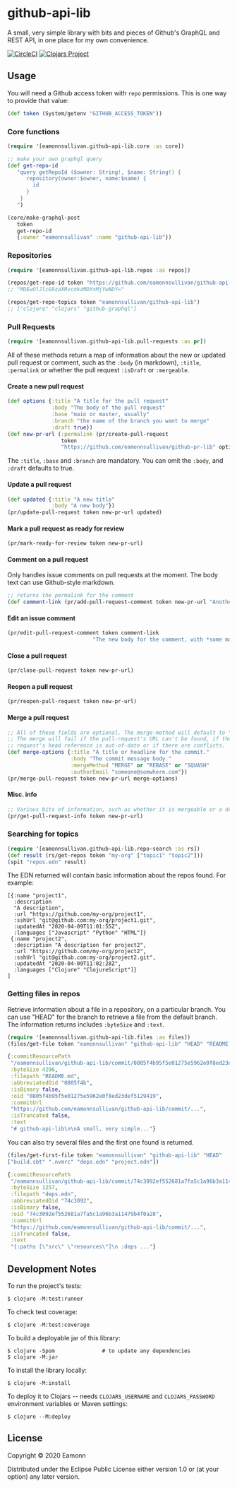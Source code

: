 # github-api-lib

A small, very simple library with bits and pieces of Github's GraphQL and REST API, in one place for my own convenience.

[![CircleCI](https://circleci.com/gh/eamonnsullivan/github-api-lib.svg?style=shield)](https://circleci.com/gh/eamonnsullivan/github-api-lib/tree/main) [![Clojars Project](https://img.shields.io/clojars/v/eamonnsullivan/github-api-lib.svg)](https://clojars.org/eamonnsullivan/github-api-lib)

## Usage

You will need a Github access token with `repo` permissions. This is one way to provide that value:
```clojure
(def token (System/getenv "GITHUB_ACCESS_TOKEN"))
```
### Core functions
```clojure
(require '[eamonnsullivan.github-api-lib.core :as core])

;; make your own graphql query
(def get-repo-id
   "query getRepoId ($owner: String!, $name: String!) {
      repository(owner:$owner, name:$name) {
        id
      }
    }
   ")

(core/make-graphql-post
   token
   get-repo-id
   {:owner "eamonnsullivan" :name "github-api-lib"})
```
### Repositories
```clojure
(require '[eamonnsullivan.github-api-lib.repos :as repos])

(repos/get-repo-id token "https://github.com/eamonnsullivan/github-api-lib")
;; "MDEwOlJlcG9zaXRvcnkzMDYxMjYwNDY="

(repos/get-repo-topics token "eamonnsullivan/github-api-lib")
;; ["clojure" "clojars" "github-graphql"]

```
### Pull Requests

```clojure
(require '[eamonnsullivan.github-api-lib.pull-requests :as pr])
```

All of these methods return a map of information about the new or updated pull request or comment, such as the `:body` (in markdown), `:title`, `:permalink` or whether the pull request `:isDraft` or `:mergeable`.

#### Create a new pull request
```clojure
(def options {:title "A title for the pull request"
              :body "The body of the pull request"
              :base "main or master, usually"
              :branch "the name of the branch you want to merge"
              :draft true})
(def new-pr-url (:permalink (pr/create-pull-request
                 token
                 "https://github.com/eamonnsullivan/github-pr-lib" options)))
```
The `:title`, `:base` and `:branch` are mandatory. You can omit the `:body`, and `:draft` defaults to true.

#### Update a pull request
```clojure
(def updated {:title "A new title"
              :body "A new body"})
(pr/update-pull-request token new-pr-url updated)
```
#### Mark a pull request as ready for review
```clojure
(pr/mark-ready-for-review token new-pr-url)
```
#### Comment on a pull request
Only handles issue comments on pull requests at the moment. The body text can use Github-style markdown.
```clojure
;; returns the permalink for the comment
(def comment-link (pr/add-pull-request-comment token new-pr-url "Another comment."))
```
#### Edit an issue comment
```clojure
(pr/edit-pull-request-comment token comment-link
                           "The new body for the comment, with *some markdown* and `stuff`.")
```
#### Close a pull request
```clojure
(pr/close-pull-request token new-pr-url)
```
#### Reopen a pull request
```clojure
(pr/reopen-pull-request token new-pr-url)
```
#### Merge a pull request
```clojure
;; All of these fields are optional. The merge-method will default to "SQUASH".
;; The merge will fail if the pull-request's URL can't be found, if the pull
;; request's head reference is out-of-date or if there are conflicts.
(def merge-options {:title "A title or headline for the commit."
                    :body "The commit message body."
                    :mergeMethod "MERGE" or "REBASE" or "SQUASH"
                    :authorEmail "someone@somwhere.com"})
(pr/merge-pull-request token new-pr-url merge-options)
```
#### Misc. info
```clojure
;; Various bits of information, such as whether it is mergeable or a draft.
(pr/get-pull-request-info token new-pr-url)
```

### Searching for topics

```clojure
(require '[eamonnsullivan.github-api-lib.repo-search :as rs])
(def result (rs/get-repos token "my-org" ["topic1" "topic2"]))
(spit "repos.edn" result)
```
The EDN returned will contain basic information about the repos found. For example:

```edn
[{:name "project1",
  :description
  "A description",
  :url "https://github.com/my-org/project1",
  :sshUrl "git@github.com:my-org/project1.git",
  :updatedAt "2020-04-09T11:01:55Z",
  :languages ["Javascript" "Python" "HTML"]}
 {:name "project2",
  :description "A description for project2",
  :url "https://github.com/my-org/project2",
  :sshUrl "git@github.com:my-org/project2.git",
  :updatedAt "2020-04-09T11:02:28Z",
  :languages ["Clojure" "ClojureScript"]}
]
```

### Getting files in repos

Retrieve information about a file in a repository, on a particular branch. You can use "HEAD" for the branch to retrieve a file from the default branch. The information returns includes `:byteSize` and `:text`.

```clojure
(require '[eamonnsullivan.github-api-lib.files :as files])
(files/get-file token "eamonnsullivan" "github-api-lib" "HEAD" "README.md")

{:commitResourcePath
 "/eamonnsullivan/github-api-lib/commit/0805f4b95f5e01275e5962e0f8ed23def5129419",
 :byteSize 4296,
 :filepath "README.md",
 :abbreviatedOid "0805f4b",
 :isBinary false,
 :oid "0805f4b95f5e01275e5962e0f8ed23def5129419",
 :commitUrl
 "https://github.com/eamonnsullivan/github-api-lib/commit/...",
 :isTruncated false,
 :text
 "# github-api-lib\n\nA small, very simple..."}
```

You can also try several files and the first one found is returned.
```clojure
(files/get-first-file token "eamonnsullivan" "github-api-lib" "HEAD"
["build.sbt" ".nvmrc" "deps.edn" "project.edn"])

{:commitResourcePath
 "/eamonnsullivan/github-api-lib/commit/74c3092ef552681a7fa5c1a96b3a11479b4f0a28",
 :byteSize 1257,
 :filepath "deps.edn",
 :abbreviatedOid "74c3092",
 :isBinary false,
 :oid "74c3092ef552681a7fa5c1a96b3a11479b4f0a28",
 :commitUrl
 "https://github.com/eamonnsullivan/github-api-lib/commit/...",
 :isTruncated false,
 :text
 "{:paths [\"src\" \"resources\"]\n :deps ..."}
```
## Development Notes

To run the project's tests:

    $ clojure -M:test:runner

To check test coverage:

    $ clojure -M:test:coverage

To build a deployable jar of this library:

    $ clojure -Spom               # to update any dependencies
    $ clojure -M:jar

To install the library locally:

    $ clojure -M:install

To deploy it to Clojars -- needs `CLOJARS_USERNAME` and `CLOJARS_PASSWORD` environment variables or Maven settings:

    $ clojure --M:deploy

## License

Copyright © 2020 Eamonn

Distributed under the Eclipse Public License either version 1.0 or (at
your option) any later version.
